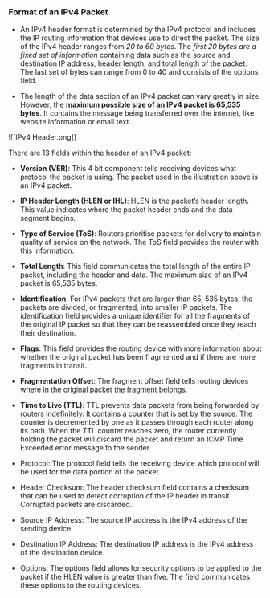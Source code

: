 
### Format of an IPv4 Packet

- An IPv4 header format is determined by the IPv4 protocol and includes the IP routing information that devices use to direct the packet. The size of the IPv4 header ranges from *20 to 60 bytes*. The *first 20 bytes are a fixed set of information* containing data such as the source and destination IP address, header length, and total length of the packet. The last set of bytes can range from 0 to 40 and consists of the options field.

- The length of the data section of an IPv4 packet can vary greatly in size. However, the **maximum possible size of an IPv4 packet is 65,535 bytes**. It contains the message being transferred over the internet, like website information or email text.

![[IPv4 Header.png]]

There are 13 fields within the header of an IPv4 packet:

 - **Version (VER)**: This 4 bit component tells receiving devices what protocol the packet is using. The packet used in the illustration above is an IPv4 packet.

 - **IP Header Length (HLEN or IHL)**: HLEN is the packet’s header length. This value indicates where the packet header ends and the data segment begins. 

 - **Type of Service (ToS)**: Routers prioritise packets for delivery to maintain quality of service on the network. The ToS field provides the router with this information.

 - **Total Length**: This field communicates the total length of the entire IP packet, including the header and data. The maximum size of an IPv4 packet is 65,535 bytes.

 - **Identification**: For IPv4 packets that are larger than 65, 535 bytes, the packets are divided, or fragmented, into smaller IP packets. The identification field provides a unique identifier for all the fragments of the original IP packet so that they can be reassembled once they reach their destination. 

 - **Flags**: This field provides the routing device with more information about whether the original packet has been fragmented and if there are more fragments in transit.

 - **Fragmentation Offset**: The fragment offset field tells routing devices where in the original packet the fragment belongs.

 - **Time to Live (TTL)**: TTL prevents data packets from being forwarded by routers indefinitely. It contains a counter that is set by the source. The counter is decremented by one as it passes through each router along its path. When the TTL counter reaches zero, the router currently holding the packet will discard the packet and return an ICMP Time Exceeded error message to the sender. 

 - Protocol: The protocol field tells the receiving device which protocol will be used for the data portion of the packet.
 - Header Checksum: The header checksum field contains a checksum that can be used to detect corruption of the IP header in transit. Corrupted packets are discarded.
 - Source IP Address: The source IP address is the IPv4 address of the sending device.
 - Destination IP Address: The destination IP address is the IPv4 address of the destination device.
 - Options: The options field allows for security options to be applied to the packet if the HLEN value is greater than five. The field communicates these options to the routing devices.